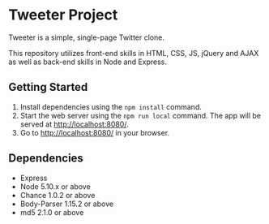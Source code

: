 # Tweeter Project

Tweeter is a simple, single-page Twitter clone.

This repository utilizes front-end skills in HTML, CSS, JS, jQuery and AJAX as well as back-end skills in Node and Express.

## Getting Started

1. Install dependencies using the `npm install` command.
2. Start the web server using the `npm run local` command. The app will be served at <http://localhost:8080/>.
3. Go to <http://localhost:8080/> in your browser.

## Dependencies

- Express
- Node 5.10.x or above
- Chance 1.0.2 or above
- Body-Parser 1.15.2 or above
- md5 2.1.0 or above
